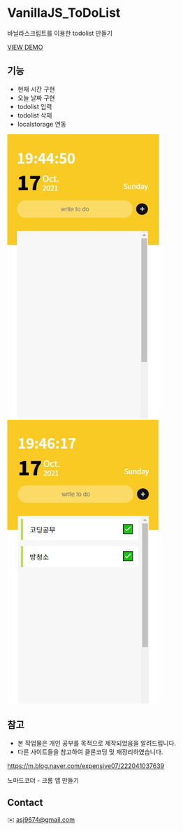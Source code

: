 # VanillaJS_ToDoList
바닐라스크립트를 이용한 todolist 만들기

[VIEW DEMO](https://ahn-sujin.github.io/VanillaJS_ToDoList/html/index.html)

## 기능 
* 현재 시간 구현 
* 오늘 날짜 구현 
* todolist 입력 
* todolist 삭제 
* localstorage 연동

![image](img/todolist01.jpg)   ![image](img/todolist02.jpg)


## 참고
* 본 작업물은 개인 공부를 목적으로 제작되었음을 알려드립니다.
* 다른 사이트들을 참고하여 클론코딩 및 재정리하였습니다.

https://m.blog.naver.com/expensive07/222041037639

노마드코더 - 크롬 앱 만들기 

## Contact 
:envelope: asj9674@gmail.com
